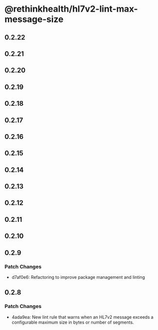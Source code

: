 # @rethinkhealth/hl7v2-lint-max-message-size

## 0.2.22

## 0.2.21

## 0.2.20

## 0.2.19

## 0.2.18

## 0.2.17

## 0.2.16

## 0.2.15

## 0.2.14

## 0.2.13

## 0.2.12

## 0.2.11

## 0.2.10

## 0.2.9

### Patch Changes

- d7af0e6: Refactoring to improve package management and linting

## 0.2.8

### Patch Changes

- 4ada9ea: New lint rule that warns when an HL7v2 message exceeds a configurable maximum size in bytes or number of segments.

